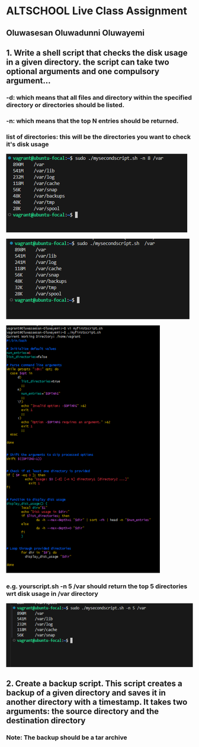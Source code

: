 # ALTSCHOOL Live Class Assignment

## Oluwasesan Oluwadunni Oluwayemi

## 1. Write a shell script that checks the disk usage in a given directory. the script can take two optional arguments and one compulsory argument...
### -d: which means that all files and directory within the specified directory or directories should be listed.

### -n: which means that the top N entries should be returned.

### list of directories: this will be the directories you want to check it's disk usage

![list_both_dir_and_files](list_both_dir_and_files.png)

![default_without-n](default_without-n.png)

![disk_usage](checking_diskusage.png)



### e.g. yourscript.sh -n 5 /var should return the top 5 directories wrt disk usage in /var directory

![top_5_directories](top_5_dir.png)




## 2. Create a backup script. This script creates a backup of a given directory and saves it in another directory with a timestamp. It takes two arguments: the source directory and the destination directory 
### Note: The backup should be a tar archive


